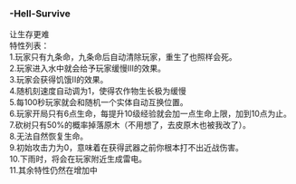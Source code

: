 ### -Hell-Survive
让生存更难  
特性列表：  
1.玩家只有九条命，九条命后自动清除玩家，重生了也照样会死。     
2.玩家进入水中就会给予玩家缓慢III的效果。   
3.玩家会获得饥饿II的效果。     
4.随机刻速度自动调为1，使得农作物生长极为缓慢    
5.每100秒玩家就会和随机一个实体自动互换位置。   
6.玩家开局只有6点生命，每提升10级经验就会加一点生命上限，加到10点为止。   
7.砍树只有50%的概率掉落原木（不用想了，去皮原木也被我改了）。   
8.无法自然恢复生命。   
9.初始攻击力为0，意味着在获得武器之前你根本打不出近战伤害。   
10.下雨时，将会在玩家附近生成雷电。   
11.其余特性仍然在增加中   
